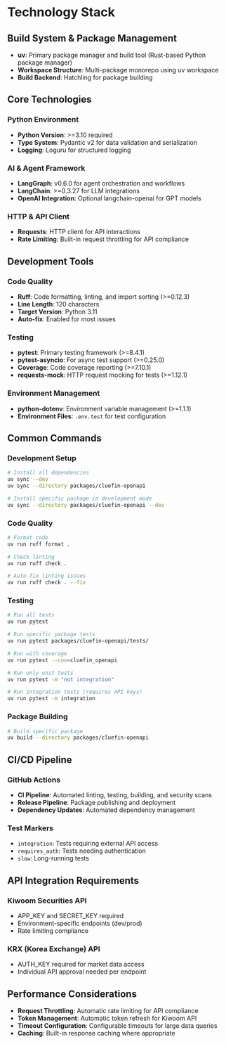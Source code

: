 # Technology Stack

## Build System & Package Management

- **uv**: Primary package manager and build tool (Rust-based Python package manager)
- **Workspace Structure**: Multi-package monorepo using uv workspace
- **Build Backend**: Hatchling for package building

## Core Technologies

### Python Environment
- **Python Version**: >=3.10 required
- **Type System**: Pydantic v2 for data validation and serialization
- **Logging**: Loguru for structured logging

### AI & Agent Framework
- **LangGraph**: v0.6.0 for agent orchestration and workflows
- **LangChain**: >=0.3.27 for LLM integrations
- **OpenAI Integration**: Optional langchain-openai for GPT models

### HTTP & API Client
- **Requests**: HTTP client for API interactions
- **Rate Limiting**: Built-in request throttling for API compliance

## Development Tools

### Code Quality
- **Ruff**: Code formatting, linting, and import sorting (>=0.12.3)
- **Line Length**: 120 characters
- **Target Version**: Python 3.11
- **Auto-fix**: Enabled for most issues

### Testing
- **pytest**: Primary testing framework (>=8.4.1)
- **pytest-asyncio**: For async test support (>=0.25.0)
- **Coverage**: Code coverage reporting (>=7.10.1)
- **requests-mock**: HTTP request mocking for tests (>=1.12.1)

### Environment Management
- **python-dotenv**: Environment variable management (>=1.1.1)
- **Environment Files**: `.env.test` for test configuration

## Common Commands

### Development Setup
```bash
# Install all dependencies
uv sync --dev
uv sync --directory packages/cluefin-openapi

# Install specific package in development mode
uv sync --directory packages/cluefin-openapi --dev
```

### Code Quality
```bash
# Format code
uv run ruff format .

# Check linting
uv run ruff check .

# Auto-fix linting issues
uv run ruff check . --fix
```

### Testing
```bash
# Run all tests
uv run pytest

# Run specific package tests
uv run pytest packages/cluefin-openapi/tests/

# Run with coverage
uv run pytest --cov=cluefin_openapi

# Run only unit tests
uv run pytest -m "not integration"

# Run integration tests (requires API keys)
uv run pytest -m integration
```

### Package Building
```bash
# Build specific package
uv build --directory packages/cluefin-openapi
```

## CI/CD Pipeline

### GitHub Actions
- **CI Pipeline**: Automated linting, testing, building, and security scans
- **Release Pipeline**: Package publishing and deployment
- **Dependency Updates**: Automated dependency management

### Test Markers
- `integration`: Tests requiring external API access
- `requires_auth`: Tests needing authentication
- `slow`: Long-running tests

## API Integration Requirements

### Kiwoom Securities API
- APP_KEY and SECRET_KEY required
- Environment-specific endpoints (dev/prod)
- Rate limiting compliance

### KRX (Korea Exchange) API
- AUTH_KEY required for market data access
- Individual API approval needed per endpoint

## Performance Considerations

- **Request Throttling**: Automatic rate limiting for API compliance
- **Token Management**: Automatic token refresh for Kiwoom API
- **Timeout Configuration**: Configurable timeouts for large data queries
- **Caching**: Built-in response caching where appropriate